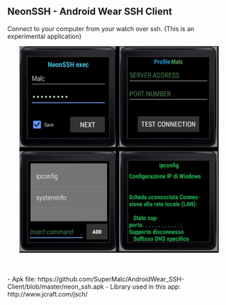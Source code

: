 ## NeonSSH - Android Wear SSH Client
Connect to your computer from your watch over ssh.
(This is an experimental application)
<p align="center">
  <img src="https://github.com/SuperMalc/AndroidWear_SSH-Client/blob/master/picture.jpg" width="450" title="InstaBackupBot">
</p>
<br />
<br />
- Apk file: https://github.com/SuperMalc/AndroidWear_SSH-Client/blob/master/neon_ssh.apk
- Library used in this app: http://www.jcraft.com/jsch/
